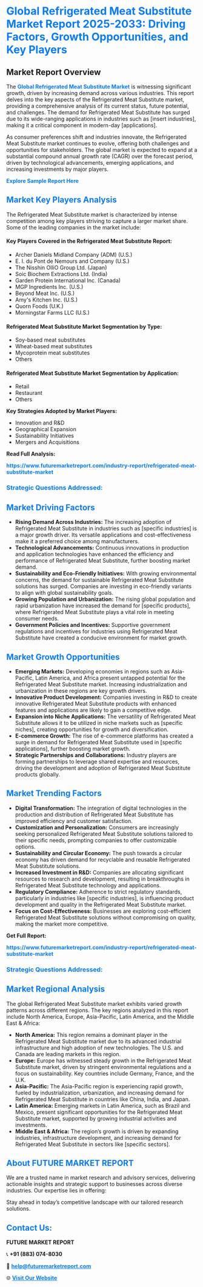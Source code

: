 <h1 style="color: #007BFF;">Global Refrigerated Meat Substitute Market Report 2025-2033: Driving Factors, Growth Opportunities, and Key Players</h1>

<section id="overview">
<h2>Market Report Overview</h2>
<p>The <a href="https://www.futuremarketreport.com/industry-report/refrigerated-meat-substitute-market" style="color: #007BFF; text-decoration: none;"><strong>Global Refrigerated Meat Substitute Market</strong></a> is witnessing significant growth, driven by increasing demand across various industries. This report delves into the key aspects of the Refrigerated Meat Substitute market, providing a comprehensive analysis of its current status, future potential, and challenges. The demand for Refrigerated Meat Substitute has surged due to its wide-ranging applications in industries such as [insert industries], making it a critical component in modern-day [applications].</p>
<p>As consumer preferences shift and industries innovate, the Refrigerated Meat Substitute market continues to evolve, offering both challenges and opportunities for stakeholders. The global market is expected to expand at a substantial compound annual growth rate (CAGR) over the forecast period, driven by technological advancements, emerging applications, and increasing investments by major players.</p>
</section>

<section id="overview">
<p><a href="https://www.futuremarketreport.com/request-sample/reportId=53894" style="color: #007BFF; text-decoration: none;"><strong>Explore Sample Report Here</strong></a></p>
</section>

<section id="key-players">
<h2 style="color: #007BFF;">Market Key Players Analysis</h2>
<p>The Refrigerated Meat Substitute market is characterized by intense competition among key players striving to capture a larger market share. Some of the leading companies in the market include:</p>
<h4>Key Players Covered in the Refrigerated Meat Substitute Report:</h4>
<ul><li>Archer Daniels Midland Company (ADM) (U.S.)</li><li>E. I. du Pont de Nemours and Company (U.S.)</li><li>The Nisshin OlliO Group Ltd. (Japan)</li><li>Soic Biochem Extractions Ltd. (India)</li><li>Garden Protein International Inc. (Canada)</li><li>MGP Ingredients Inc. (U.S.)</li><li>Beyond Meat Inc. (U.S.)</li><li>Amy&#039;s Kitchen Inc. (U.S.)</li><li>Quorn Foods (U.K.)</li><li>Morningstar Farms LLC (U.S.)</li></ul>
<h4>Refrigerated Meat Substitute Market Segmentation by Type:</h4>
<ul><li>Soy-based meat substitutes</li><li>Wheat-based meat substitutes</li><li>Mycoprotein meat substitutes</li><li>Others</li></ul>

<h4>Refrigerated Meat Substitute Market Segmentation by Application:</h4>
<ul><li>Retail</li><li>Restaurant</li><li>Others</li></ul>
<p><strong>Key Strategies Adopted by Market Players:</strong></p>
<ul>
<li>Innovation and R&D</li>
<li>Geographical Expansion</li>
<li>Sustainability Initiatives</li>
<li>Mergers and Acquisitions</li>
</ul>
</section>

<section>
<p><strong>Read Full Analysis: </strong></p><a href="https://www.futuremarketreport.com/industry-report/refrigerated-meat-substitute-market" style="color: #007BFF; text-decoration: none;"><strong>https://www.futuremarketreport.com/industry-report/refrigerated-meat-substitute-market</strong></a>
<h3 style="color: #007BFF;">Strategic Questions Addressed:</h3>
</section>

<section id="driving-factors">
<h2 style="color: #007BFF;">Market Driving Factors</h2>
<ul>
<li><strong>Rising Demand Across Industries:</strong> The increasing adoption of Refrigerated Meat Substitute in industries such as [specific industries] is a major growth driver. Its versatile applications and cost-effectiveness make it a preferred choice among manufacturers.</li>
<li><strong>Technological Advancements:</strong> Continuous innovations in production and application technologies have enhanced the efficiency and performance of Refrigerated Meat Substitute, further boosting market demand.</li>
<li><strong>Sustainability and Eco-Friendly Initiatives:</strong> With growing environmental concerns, the demand for sustainable Refrigerated Meat Substitute solutions has surged. Companies are investing in eco-friendly variants to align with global sustainability goals.</li>
<li><strong>Growing Population and Urbanization:</strong> The rising global population and rapid urbanization have increased the demand for [specific products], where Refrigerated Meat Substitute plays a vital role in meeting consumer needs.</li>
<li><strong>Government Policies and Incentives:</strong> Supportive government regulations and incentives for industries using Refrigerated Meat Substitute have created a conducive environment for market growth.</li>
</ul>
</section>

<section id="growth-opportunities">
<h2 style="color: #007BFF;">Market Growth Opportunities</h2>
<ul>
<li><strong>Emerging Markets:</strong> Developing economies in regions such as Asia-Pacific, Latin America, and Africa present untapped potential for the Refrigerated Meat Substitute market. Increasing industrialization and urbanization in these regions are key growth drivers.</li>
<li><strong>Innovative Product Development:</strong> Companies investing in R&D to create innovative Refrigerated Meat Substitute products with enhanced features and applications are likely to gain a competitive edge.</li>
<li><strong>Expansion into Niche Applications:</strong> The versatility of Refrigerated Meat Substitute allows it to be utilized in niche markets such as [specific niches], creating opportunities for growth and diversification.</li>
<li><strong>E-commerce Growth:</strong> The rise of e-commerce platforms has created a surge in demand for Refrigerated Meat Substitute used in [specific applications], further boosting market growth.</li>
<li><strong>Strategic Partnerships and Collaborations:</strong> Industry players are forming partnerships to leverage shared expertise and resources, driving the development and adoption of Refrigerated Meat Substitute products globally.</li>
</ul>
</section>

<section id="trending-factors">
<h2 style="color: #007BFF;">Market Trending Factors</h2>
<ul>
<li><strong>Digital Transformation:</strong> The integration of digital technologies in the production and distribution of Refrigerated Meat Substitute has improved efficiency and customer satisfaction.</li>
<li><strong>Customization and Personalization:</strong> Consumers are increasingly seeking personalized Refrigerated Meat Substitute solutions tailored to their specific needs, prompting companies to offer customizable options.</li>
<li><strong>Sustainability and Circular Economy:</strong> The push towards a circular economy has driven demand for recyclable and reusable Refrigerated Meat Substitute solutions.</li>
<li><strong>Increased Investment in R&D:</strong> Companies are allocating significant resources to research and development, resulting in breakthroughs in Refrigerated Meat Substitute technology and applications.</li>
<li><strong>Regulatory Compliance:</strong> Adherence to strict regulatory standards, particularly in industries like [specific industries], is influencing product development and quality in the Refrigerated Meat Substitute market.</li>
<li><strong>Focus on Cost-Effectiveness:</strong> Businesses are exploring cost-efficient Refrigerated Meat Substitute solutions without compromising on quality, making the market more competitive.</li>
</ul>
</section>

<section>
<p><strong>Get Full Report: </strong></p><a href="https://www.futuremarketreport.com/industry-report/refrigerated-meat-substitute-market" style="color: #007BFF; text-decoration: none;"><strong>https://www.futuremarketreport.com/industry-report/refrigerated-meat-substitute-market</strong></a>
<h3 style="color: #007BFF;">Strategic Questions Addressed:</h3>
</section>


<section id="regional-analysis">
<h2 style="color: #007BFF;">Market Regional Analysis</h2>
<p>The global Refrigerated Meat Substitute market exhibits varied growth patterns across different regions. The key regions analyzed in this report include North America, Europe, Asia-Pacific, Latin America, and the Middle East & Africa:</p>
<ul>
<li><strong>North America:</strong> This region remains a dominant player in the Refrigerated Meat Substitute market due to its advanced industrial infrastructure and high adoption of new technologies. The U.S. and Canada are leading markets in this region.</li>
<li><strong>Europe:</strong> Europe has witnessed steady growth in the Refrigerated Meat Substitute market, driven by stringent environmental regulations and a focus on sustainability. Key countries include Germany, France, and the U.K.</li>
<li><strong>Asia-Pacific:</strong> The Asia-Pacific region is experiencing rapid growth, fueled by industrialization, urbanization, and increasing demand for Refrigerated Meat Substitute in countries like China, India, and Japan.</li>
<li><strong>Latin America:</strong> Emerging markets in Latin America, such as Brazil and Mexico, present significant opportunities for the Refrigerated Meat Substitute market, supported by growing industrial activities and investments.</li>
<li><strong>Middle East & Africa:</strong> The region’s growth is driven by expanding industries, infrastructure development, and increasing demand for Refrigerated Meat Substitute in sectors like [specific sectors].</li>
</ul>
</section>

<footer>
<h2 style="color: #007BFF;">About FUTURE MARKET REPORT</h2>
<p>We are a trusted name in market research and advisory services, delivering actionable insights and strategic support to businesses across diverse industries. Our expertise lies in offering:</p>

<p>Stay ahead in today’s competitive landscape with our tailored research solutions.</p>

<h2 style="color: #007BFF;">Contact Us:</h2>
<p><strong>FUTURE MARKET REPORT</strong></p>
<p>📞 <strong>+91 (883) 074-8030</strong></p>
<p>📧 <strong><a href="mailto:help@futuremarketreport.com" style="color: #007BFF;">help@futuremarketreport.com</a></strong></p>
<p>🌐 <strong><a href="https://www.futuremarketreport.com/" style="color: #007BFF;">Visit Our Website</a></strong></p>
</footer>